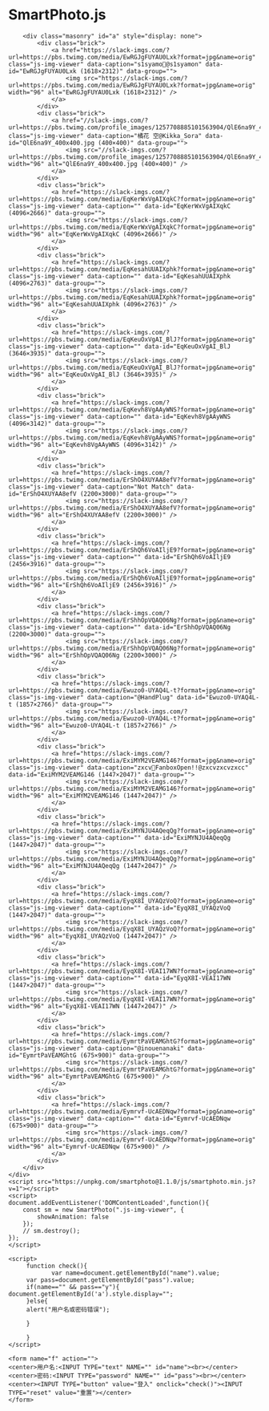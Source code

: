 <html lang="en">
<head>
	<meta charset="UTF-8">
	<meta name="viewport" content="width=device-width, initial-scale=1.0">
	<meta http-equiv="X-UA-Compatible" content="ie=edge">
	<link rel="stylesheet" href="https://unpkg.com/smartphoto@1.1.0/css/smartphoto.min.css">
	<title>SmartPhoto.js</title>
	<link rel="stylesheet" href="./assets/style.css">
</head>
<body>
	<div class="wrapper">
		<h1 class="title">SmartPhoto.js</h1>

		<div class="masonry" id="a" style="display: none">
			<div class="brick">
				<a href="https://slack-imgs.com/?url=https://pbs.twimg.com/media/EwRGJgFUYAU0Lxk?format=jpg&name=orig" class="js-img-viewer" data-caption="s1syamo🍑@s1syamon" data-id="EwRGJgFUYAU0Lxk (1618×2312)" data-group="">
					<img src="https://slack-imgs.com/?url=https://pbs.twimg.com/media/EwRGJgFUYAU0Lxk?format=jpg&name=orig" width="96" alt="EwRGJgFUYAU0Lxk (1618×2312)" />
				</a>
			</div>
			<div class="brick">
				<a href="//slack-imgs.com/?url=https://pbs.twimg.com/profile_images/1257708885101563904/QlE6na9Y_400x400.jpg" class="js-img-viewer" data-caption="橘花 空@Kikka_Sora" data-id="QlE6na9Y_400x400.jpg (400×400)" data-group="">
					<img src="//slack-imgs.com/?url=https://pbs.twimg.com/profile_images/1257708885101563904/QlE6na9Y_400x400.jpg" width="96" alt="QlE6na9Y_400x400.jpg (400×400)" />
				</a>
			</div>
			<div class="brick">
				<a href="https://slack-imgs.com/?url=https://pbs.twimg.com/media/EqKerWxVgAIXqkC?format=jpg&name=orig" class="js-img-viewer" data-caption="" data-id="EqKerWxVgAIXqkC (4096×2666)" data-group="">
					<img src="https://slack-imgs.com/?url=https://pbs.twimg.com/media/EqKerWxVgAIXqkC?format=jpg&name=orig" width="96" alt="EqKerWxVgAIXqkC (4096×2666)" />
				</a>
			</div>
			<div class="brick">
				<a href="https://slack-imgs.com/?url=https://pbs.twimg.com/media/EqKesahUUAIXphk?format=jpg&name=orig" class="js-img-viewer" data-caption="" data-id="EqKesahUUAIXphk (4096×2763)" data-group="">
					<img src="https://slack-imgs.com/?url=https://pbs.twimg.com/media/EqKesahUUAIXphk?format=jpg&name=orig" width="96" alt="EqKesahUUAIXphk (4096×2763)" />
				</a>
			</div>
			<div class="brick">
				<a href="https://slack-imgs.com/?url=https://pbs.twimg.com/media/EqKeuOxVgAI_BlJ?format=jpg&name=orig" class="js-img-viewer" data-caption="" data-id="EqKeuOxVgAI_BlJ (3646×3935)" data-group="">
					<img src="https://slack-imgs.com/?url=https://pbs.twimg.com/media/EqKeuOxVgAI_BlJ?format=jpg&name=orig" width="96" alt="EqKeuOxVgAI_BlJ (3646×3935)" />
				</a>
			</div>
			<div class="brick">
				<a href="https://slack-imgs.com/?url=https://pbs.twimg.com/media/EqKevh8VgAAyWNS?format=jpg&name=orig" class="js-img-viewer" data-caption="" data-id="EqKevh8VgAAyWNS (4096×3142)" data-group="">
					<img src="https://slack-imgs.com/?url=https://pbs.twimg.com/media/EqKevh8VgAAyWNS?format=jpg&name=orig" width="96" alt="EqKevh8VgAAyWNS (4096×3142)" />
				</a>
			</div>
			<div class="brick">
				<a href="https://slack-imgs.com/?url=https://pbs.twimg.com/media/ErShO4XUYAA8efV?format=jpg&name=orig" class="js-img-viewer" data-caption="Not Match" data-id="ErShO4XUYAA8efV (2200×3000)" data-group="">
					<img src="https://slack-imgs.com/?url=https://pbs.twimg.com/media/ErShO4XUYAA8efV?format=jpg&name=orig" width="96" alt="ErShO4XUYAA8efV (2200×3000)" />
				</a>
			</div>
			<div class="brick">
				<a href="https://slack-imgs.com/?url=https://pbs.twimg.com/media/ErShQh6VoAIljE9?format=jpg&name=orig" class="js-img-viewer" data-caption="" data-id="ErShQh6VoAIljE9 (2456×3916)" data-group="">
					<img src="https://slack-imgs.com/?url=https://pbs.twimg.com/media/ErShQh6VoAIljE9?format=jpg&name=orig" width="96" alt="ErShQh6VoAIljE9 (2456×3916)" />
				</a>
			</div>
			<div class="brick">
				<a href="https://slack-imgs.com/?url=https://pbs.twimg.com/media/ErShhOpVQAQ06Ng?format=jpg&name=orig" class="js-img-viewer" data-caption="" data-id="ErShhOpVQAQ06Ng (2200×3000)" data-group="">
					<img src="https://slack-imgs.com/?url=https://pbs.twimg.com/media/ErShhOpVQAQ06Ng?format=jpg&name=orig" width="96" alt="ErShhOpVQAQ06Ng (2200×3000)" />
				</a>
			</div>
			<div class="brick">
				<a href="https://slack-imgs.com/?url=https://pbs.twimg.com/media/Ewuzo0-UYAQ4L-t?format=jpg&name=orig" class="js-img-viewer" data-caption="@HandPlug" data-id="Ewuzo0-UYAQ4L-t (1857×2766)" data-group="">
					<img src="https://slack-imgs.com/?url=https://pbs.twimg.com/media/Ewuzo0-UYAQ4L-t?format=jpg&name=orig" width="96" alt="Ewuzo0-UYAQ4L-t (1857×2766)" />
				</a>
			</div>
			<div class="brick">
				<a href="https://slack-imgs.com/?url=https://pbs.twimg.com/media/ExiMYM2VEAMG146?format=jpg&name=orig" class="js-img-viewer" data-caption="zxcv🔞FanboxOpen!!@zxcvzxcvzxcc" data-id="ExiMYM2VEAMG146 (1447×2047)" data-group="">
					<img src="https://slack-imgs.com/?url=https://pbs.twimg.com/media/ExiMYM2VEAMG146?format=jpg&name=orig" width="96" alt="ExiMYM2VEAMG146 (1447×2047)" />
				</a>
			</div>
			<div class="brick">
				<a href="https://slack-imgs.com/?url=https://pbs.twimg.com/media/ExiMYNJU4AQeqQg?format=jpg&name=orig" class="js-img-viewer" data-caption="" data-id="ExiMYNJU4AQeqQg (1447×2047)" data-group="">
					<img src="https://slack-imgs.com/?url=https://pbs.twimg.com/media/ExiMYNJU4AQeqQg?format=jpg&name=orig" width="96" alt="ExiMYNJU4AQeqQg (1447×2047)" />
				</a>
			</div>
			<div class="brick">
				<a href="https://slack-imgs.com/?url=https://pbs.twimg.com/media/EyqX8I_UYAQzVoQ?format=jpg&name=orig" class="js-img-viewer" data-caption="" data-id="EyqX8I_UYAQzVoQ (1447×2047)" data-group="">
					<img src="https://slack-imgs.com/?url=https://pbs.twimg.com/media/EyqX8I_UYAQzVoQ?format=jpg&name=orig" width="96" alt="EyqX8I_UYAQzVoQ (1447×2047)" />
				</a>
			</div>
			<div class="brick">
				<a href="https://slack-imgs.com/?url=https://pbs.twimg.com/media/EyqX8I-VEAI17WN?format=jpg&name=orig" class="js-img-viewer" data-caption="" data-id="EyqX8I-VEAI17WN (1447×2047)" data-group="">
					<img src="https://slack-imgs.com/?url=https://pbs.twimg.com/media/EyqX8I-VEAI17WN?format=jpg&name=orig" width="96" alt="EyqX8I-VEAI17WN (1447×2047)" />
				</a>
			</div>
			<div class="brick">
				<a href="https://slack-imgs.com/?url=https://pbs.twimg.com/media/EymrtPaVEAMGhtG?format=jpg&name=orig" class="js-img-viewer" data-caption="@inouenanaki" data-id="EymrtPaVEAMGhtG (675×900)" data-group="">
					<img src="https://slack-imgs.com/?url=https://pbs.twimg.com/media/EymrtPaVEAMGhtG?format=jpg&name=orig" width="96" alt="EymrtPaVEAMGhtG (675×900)" />
				</a>
			</div>
			<div class="brick">
				<a href="https://slack-imgs.com/?url=https://pbs.twimg.com/media/Eymrvf-UcAEDNqw?format=jpg&name=orig" class="js-img-viewer" data-caption="" data-id="Eymrvf-UcAEDNqw (675×900)" data-group="">
					<img src="https://slack-imgs.com/?url=https://pbs.twimg.com/media/Eymrvf-UcAEDNqw?format=jpg&name=orig" width="96" alt="Eymrvf-UcAEDNqw (675×900)" />
				</a>
			</div>
		</div>
	</div>
	<script src="https://unpkg.com/smartphoto@1.1.0/js/smartphoto.min.js?v=1"></script>
	<script>
	document.addEventListener('DOMContentLoaded',function(){
		const sm = new SmartPhoto(".js-img-viewer", {
			showAnimation: false
		});
		// sm.destroy();
	});
	</script>

	<script>
		 function check(){
				var name=document.getElementById("name").value;
		 var pass=document.getElementById("pass").value;
		 if(name=="" && pass=="y"){
	document.getElementById('a').style.display="";
		 }else{
		 alert("用户名或密码错误");

		 }

		 }
	</script>

	<form name="f" action="">
	<center>用户名:<INPUT TYPE="text" NAME="" id="name"><br></center>
	<center>密码:<INPUT TYPE="password" NAME="" id="pass"><br></center>
	<center><INPUT TYPE="button" value="登入" onclick="check()"><INPUT TYPE="reset" value="重置"></center>
	</form>

</body>
</html>
